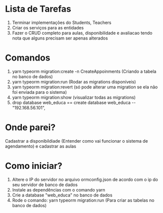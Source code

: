 # Lista de Tarefas

1. Terminar implementações do Students, Teachers
2. Criar os serviços para as entidades
3. Fazer o CRUD completo para aulas, disponibilidade e avaliacao tendo nota que alguns precisam ser apenas alterados

# Comandos

1. yarn typeorm migration:create -n CreateAppoinments (Criando a tabela no banco de dados)
2. yarn typeorm migration:run (Rodar as migrations disponíveis)
3. yarn typeorm migration:revert (só pode alterar uma migration se ela não foi enviada para o sistema)
4. yarn typeorm migration:show (visualizar todas as migrations)
5. drop database web_educa  == create database web_educa -- "192.168.56.101",

# Onde parei?

Cadastrar a disponibildiade (Entender como vai funcionar o sistema de agendamento) e cadastrar as aulas

# Como iniciar?

1. Altere o IP do servidor no arquivo ormconfig.json de acordo com o ip do seu servidor de banco de dados
2. Instale as dependências com o comando yarn
3. Crie a database "web_educa" no banco de dados
4. Rode o comando: yarn typeorm migration:run    (Para criar as tabelas no banco de dados)
